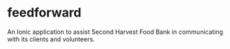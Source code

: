 # feedforward
An Ionic application to assist Second Harvest Food Bank in communicating with its clients and volunteers.
